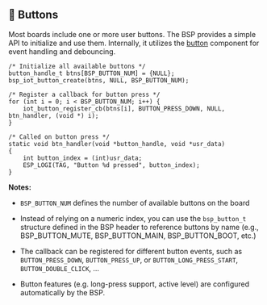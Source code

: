 ## :radio_button: Buttons

Most boards include one or more user buttons. The BSP provides a simple API to initialize and use them.
Internally, it utilizes the [button](https://components.espressif.com/components/espressif/button/) component for event handling and debouncing.

```
/* Initialize all available buttons */
button_handle_t btns[BSP_BUTTON_NUM] = {NULL};
bsp_iot_button_create(btns, NULL, BSP_BUTTON_NUM);

/* Register a callback for button press */
for (int i = 0; i < BSP_BUTTON_NUM; i++) {
    iot_button_register_cb(btns[i], BUTTON_PRESS_DOWN, NULL, btn_handler, (void *) i);
}

/* Called on button press */
static void btn_handler(void *button_handle, void *usr_data)
{
    int button_index = (int)usr_data;
    ESP_LOGI(TAG, "Button %d pressed", button_index);
}
```

**Notes:**
- `BSP_BUTTON_NUM` defines the number of available buttons on the board

- Instead of relying on a numeric index, you can use the `bsp_button_t` structure defined in the BSP header to reference buttons by name (e.g., BSP_BUTTON_MUTE, BSP_BUTTON_MAIN, BSP_BUTTON_BOOT, etc.)

- The callback can be registered for different button events, such as `BUTTON_PRESS_DOWN`, `BUTTON_PRESS_UP`, or `BUTTON_LONG_PRESS_START`, `BUTTON_DOUBLE_CLICK`, ...

- Button features (e.g. long-press support, active level) are configured automatically by the BSP.
